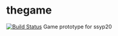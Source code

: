 # thegame
[![Build Status](https://travis-ci.org/leadpogrommer/thegame.svg?branch=master)](https://travis-ci.org/leadpogrommer/thegame)
Game prototype for ssyp20
